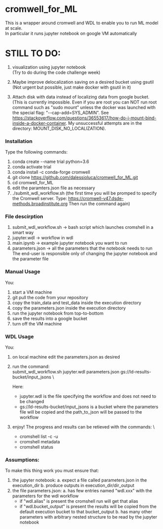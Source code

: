 # cromwell_for_ML
This is a wrapper around cromwell and WDL to enable you to run ML model at scale. \
In particular it runs jupyter notebook on google VM automatically 

# STILL TO DO:
1. visualization using jupyter notebook \
(Try to do during the code challenge week)

2. Maybe improve delocalization saving on a desired bucket using gsutil \
(Not urgent but possible, just make docker with gsutil in it)

3. Attach disk with data instead of localizing data from google bucket. \
(This is currently impossible. Even if you are root you can NOT run root command such as "sudo mount" unless the docker was launched with the special flag: "--cap-add=SYS_ADMIN". See https://stackoverflow.com/questions/36553617/how-do-i-mount-bind-inside-a-docker-container. My unsuccessful attempts are in the directory: MOUNT_DISK_NO_LOCALIZATION).  

### Installation
Type the following commands:
1. conda create --name trial python=3.6
2. conda activate trial
3. conda install -c conda-forge cromwell
4. git clone https://github.com/dalessioluca/cromwell_for_ML.git
5. cd cromwell_for_ML
6. edit the paramters.json file as necessary
7. ./submit_wdl_workflow.sh
   (the first time you will be promped to specify the Cromwell server. 
    Type: https://cromwell-v47.dsde-methods.broadinstitute.org
    Then run the command again)

### File descirption
1. submit_wdl_workflow.sh -> bash script which launches cromshell in a smart way
2. jupyter.wdl -> workflow in wdl 
3. main.ipynb -> example jupyter notebook you want to run
3. parameters.json -> all the parameters that the notebook needs to run 
The end-user is responsible only of changing the jupyter notebook and the parameter file 


### Manual Usage
You:
1. start a VM machine
2. git pull the code from your repository
3. copy the train_data and test_data inside the execution directory 
4. copy the parameters.json inside the execution directory
5. run the jupyter notebook from top-to-bottom
6. save the results into a google bucket
7. turn off the VM machine

### WDL Usage
You:
1. on local machine edit the parameters.json as desired
2. run the command:\
   submit_wdl_workflow.sh jupyter.wdl parameters.json gs://ld-results-bucket/input_jsons \

   Here: 
   - jupyter.wdl is the file specifying the workflow and does not need to be changed
   - gs://ld-results-bucket/input_jsons is a bucket where the parameters file will be copied and the path_to_json will be passed to the workflow	
   
3. enjoy! The progress and results can be retieved with the commands: \
   - cromshell list -c -u
   - cromshell metadata
   - cromshell status

### Assumptions:
To make this thing work you must ensure that:

1. the jupyter notebook:
   a. expect a file called parameters.json in the execution_dir
   b. produce outputs in execution_dir/dir_output
2. the file parameters.json:
   a. has few entries named "wdl.xxx" with the parameters for the wdl workflow
	- if "wdl.alias" is present the cromshell run will get that alias
	- if "wdl.bucket_output" is present the results will be copied from the default execution bucket to that bucket_output 
   b. has many other parameters with arbitrary nested structure to be read by the jupyter notebook

